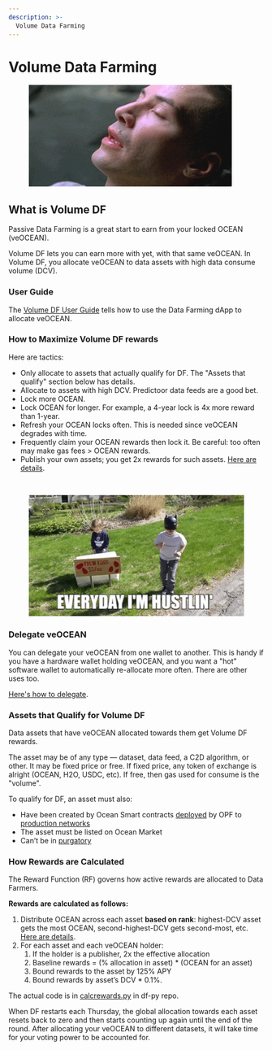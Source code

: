 ```yaml
---
description: >-
  Volume Data Farming
---
```


# Volume Data Farming

<figure><img src="../.gitbook/assets/gif/i-know-kung-fu.gif" alt=""></figure>

## What is Volume DF

Passive Data Farming is a great start to earn from your locked OCEAN (veOCEAN).

Volume DF lets you can earn more with yet, with that same veOCEAN. In Volume DF, you allocate veOCEAN to data assets with high data consume volume (DCV).

### User Guide

The [Volume DF User Guide](./user-guides/how-to-volumedf.md) tells how to use the Data Farming dApp to allocate veOCEAN.

### How to Maximize Volume DF rewards

Here are tactics:

- Only allocate to assets that actually qualify for DF. The "Assets that qualify" section below has details.
- Allocate to assets with high DCV. Predictoor data feeds are a good bet.
- Lock more OCEAN.
- Lock OCEAN for longer. For example, a 4-year lock is 4x more reward than 1-year.
- Refresh your OCEAN locks often. This is needed since veOCEAN degrades with time.
- Frequently claim your OCEAN rewards then lock it. Be careful: too often may make gas fees > OCEAN rewards.
- Publish your own assets; you get 2x rewards for such assets. [Here are details](https://blog.oceanprotocol.com/data-farming-publisher-rewards-f2639525e508).

<br>

<figure><img src="../.gitbook/assets/gif/hustlin.gif" alt=""><figcaption></figcaption></figure>

### Delegate veOCEAN

You can delegate your veOCEAN from one wallet to another. This is handy if you have a hardware wallet holding veOCEAN, and you want a "hot" software wallet to automatically re-allocate more often. There are other uses too. 

[Here's how to delegate](user-guides/how-to-delegate.md).

### Assets that Qualify for Volume DF

Data assets that have veOCEAN allocated towards them get Volume DF rewards.

The asset may be of any type — dataset, data feed, a C2D algorithm, or other. It may be fixed price or free. If fixed price, any token of exchange is alright (OCEAN, H2O, USDC, etc). If free, then gas used for consume is the "volume".

To qualify for DF, an asset must also:

* Have been created by Ocean Smart contracts [deployed](https://github.com/oceanprotocol/contracts/blob/main/addresses/address.json) by OPF to [production networks](../discover/networks/README.md)
* The asset must be listed on Ocean Market
* Can’t be in [purgatory](https://github.com/oceanprotocol/list-purgatory/blob/main/policies/README.md)


### How Rewards are Calculated

The Reward Function (RF) governs how active rewards are allocated to Data Farmers.

**Rewards are calculated as follows:**

1. Distribute OCEAN across each asset **based on rank**: highest-DCV asset gets the most OCEAN, second-highest-DCV gets second-most, etc. [Here are details](https://blog.oceanprotocol.com/data-farming-df22-completed-df23-started-reward-function-tuned-ffd4359657ee).
1. For each asset and each veOCEAN holder:
   1. If the holder is a publisher, 2x the effective allocation
   1. Baseline rewards = (% allocation in asset) \* (OCEAN for an asset)
   1. Bound rewards to the asset by 125% APY
   1. Bound rewards by asset’s DCV \* 0.1%.

The actual code is in [calcrewards.py](https://github.com/oceanprotocol/df-py/blob/main/df_py/volume/calc_rewards.py) in df-py repo.

When DF restarts each Thursday, the global allocation towards each asset resets back to zero and then starts counting up again until the end of the round. After allocating your veOCEAN to different datasets, it will take time for your voting power to be accounted for. 
